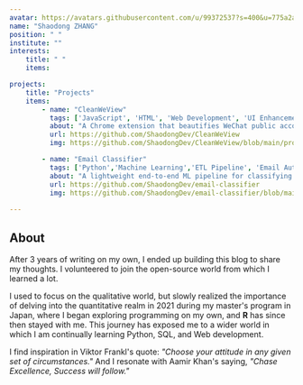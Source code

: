 ```yaml
---
avatar: https://avatars.githubusercontent.com/u/99372537?s=400&u=775a2af7ebe488e209c0d38d3cfcdb6580c90e9d&v=4
name: "Shaodong ZHANG"
position: " "
institute: ""
interests:
    title: " " 
    items:  

projects:
    title: "Projects"
    items:
        - name: "CleanWeView"
          tags: ['JavaScript', 'HTML', 'Web Development', 'UI Enhancement']
          about: "A Chrome extension that beautifies WeChat public account (微信公众号) articles for better readability."
          url: https://github.com/ShaodongDev/CleanWeView
          img: https://github.com/ShaodongDev/CleanWeView/blob/main/promo/BgDemo.png?raw=true

        - name: "Email Classifier"
          tags: ['Python','Machine Learning','ETL Pipeline', 'Email Automation']
          about: "A lightweight end-to-end ML pipeline for classifying email subjects with TF-IDF + Random Forest (semi-supervised loop included)."
          url: https://github.com/ShaodongDev/email-classifier
          img: https://github.com/ShaodongDev/email-classifier/blob/main/images/image.png?raw=true
        
---
```


## About

After 3 years of writing on my own, I ended up building this blog to share my thoughts. I volunteered to join the open-source world from which I learned a lot.

I used to focus on the qualitative world, but slowly realized the importance of delving into the quantitative realm in 2021 during my master's program in Japan, where I began exploring programming on my own, and **R** has since then stayed with me. This journey has exposed me to a wider world in which I am continually learning Python, SQL, and Web development.

I find inspiration in Viktor Frankl's quote: *"Choose your attitude in any given set of circumstances."* And I resonate with Aamir Khan's saying, *"Chase Excellence, Success will follow."*